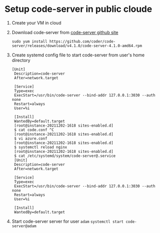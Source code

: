 
# Setup code-server in public cloude

1. Create your VM in cloud

2. Download code-server from [code-server github site](https://github.com/coder/code-server)
   ```
   sudo yum install https://github.com/coder/code-server/releases/download/v4.1.0/code-server-4.1.0-amd64.rpm
   ```

3. Create systemd config file to start code-server from user's home directory
   ```
   [Unit]
    Description=code-server
    After=network.target

    [Service]
    Type=exec
    ExecStart=/usr/bin/code-server --bind-addr 127.0.0.1:3030 --auth none
    Restart=always
    User=%i

    [Install]
    WantedBy=default.target
    [root@instance-20211202-1618 sites-enabled.d]
    $ cat code.conf ^C
    [root@instance-20211202-1618 sites-enabled.d]
    $ vi azure.conf
    [root@instance-20211202-1618 sites-enabled.d]
    $ systemctl reload nginx
    [root@instance-20211202-1618 sites-enabled.d]
    $ cat /etc/systemd/system/code-server@.service
    [Unit]
    Description=code-server
    After=network.target

    [Service]
    Type=exec
    ExecStart=/usr/bin/code-server --bind-addr 127.0.0.1:3030 --auth none
    Restart=always
    User=%i

    [Install]
    WantedBy=default.target
    ```

4. Start code-server server for user `adam`
   `systemctl start code-server@adam`
